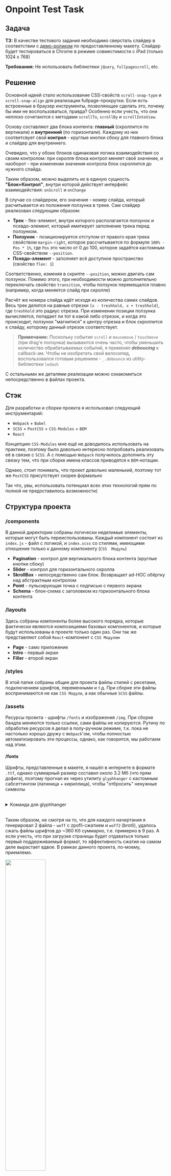 # Onpoint Test Task

## Задача

**ТЗ:** В качестве тестового задания необходимо сверстать слайдер в соответствии с [демо-роликом](https://www.youtube.com/watch?v=bH9zEDcMlBA) по предоставленному макету. Слайдер будет тестироваться в Chrome в режиме совместимости с iPad (только 1024 x 768)

**Требования:** Не использовать библиотеки `jQuery`, `fullpagescroll`, etc.

## Решение

Основной идеей стало использование CSS-свойств `scroll-snap-type` и `scroll-snap-align` для реализации fullpage-прокрутки. Если есть встроенные в браузер инструменты, позволяющее сделать это, почему бы ими не воспользоваться, правда? Особенно если учесть, что они неплохо сочетаются с методами `scrollTo`, `scrollBy` и `scrollIntoView`.

Основу составляют два блока контента: **главный** (скроллится по вертикали) и **внутренний** (по горизонтали). Каждому из них соответсвует свой **контрол** - круглые кнопки сбоку для главного блока и слайдер для внутреннего.

Очевидно, что у обоих блоков одинаковая логика взаимодействия со своим контролом: при скролле блока контрол меняет своё значение, и наоборот - при изменении значения контрола блок скроллится до нужного слайда.

Таким образом, можно выделить их в единую сущность **"Блок+Контрол"**, внутри которой действует интерфейс взаимодействия: `onScroll` и `onChange`

В случае со слайдером, его значение - номер слайда, который расчитывается из положения ползунка в треке. Сам слайдер реализован следующим образом:

- **Трек** - flex-элемент, внутри которого располагается ползунок и псевдо-элемент, который имитирует заполнение трека перед ползунком.
- **Ползунок** - позиционируется отступом от правого края трека свойством `margin-right`, которое рассчитывается по формуле `100% - Pos * 1%`, где `Pos` это число от 0 до 100, которое задаётся кастомным CSS-свойством `--position`.
- **Псевдо-элемент** - заполняет всё доступное пространство (свойство `flex: 1`)

Соответственно, изменяя в скрипте `--position`, можно двигать сам ползунок. Помимо этого, при необходимости можно дополнительно переключать свойство `transition`, чтобы ползунок перемещался плавно (например, когда меняется слайд при скролле)

Расчёт же номера слайда идёт исходя из количества самих слайдов. Весь трек делится на равные отрезки `[x - treshhold, x + treshhold]`, где `treshhold` это радиус отрезка. При изменении позиции ползунка вычисляется, попадает ли тот в какой либо отрезок, и когда это происходит, ползунок "магнитися" к центру отрезка и блок скроллится к слайду, которому данный отрезок соответствует.

> **Примечание:** Поскольку события `scroll` и `mousemove` / `touchmove` (при drag'е ползунка) вызываются очень часто, чтобы уменьшить количество обрабатываемых событий, я применял ***deboucing*** к callback-ам. Чтобы не изобретать свой велосипед, воспользовался готовым решением - `_.debounce` из utility-библиотеки `lodash`

С остальными же деталями реализации можно ознакомиться непосредственно в файлах проекта.


## Стэк

Для разработки и сборки проекта я использовал следующий инструментарий:

- `Webpack` + `Babel`
- `SCSS` + `PostCSS` + `CSS-Modules` + `BEM`
- `React`

Концепцию `CSS-Modules` мне ещё не доводилось использовать на практике, поэтому было довольно интересно попробовать реализовать её в связке с `SCSS`. А с помощью `Webpack` получилось дополнить эту связку тем, что при сборке имена классов приводятся к `BEM`-нотации.

Однако, стоит понимать, что проект довольно маленький, поэтому тот же `PostCSS` присутствует скорее формально

Так что, увы, использовать потенциал всех этих технологий прям по полной не предоставилось возможности(


## Структура проекта

### **/components**

В данной директории собраны логически неделимые элементы, которые могут быть переиспользованы. Каждый компонент состоит из `index.js` - файл с логикой, и `index.scss` со стилями, имеющими отношение только к данному компоненту (`CSS 
Модуль`)

- **Pagination** - контрол для вертикального блока контента (круглые кнопки сбоку)
- **Slider** - контрол для горизонтального скролла
- **SkrollBox** - непосредственно сам блок. Возвращает ad-HOC обёртку над абстрактным контролом
- **Point** - пульсирующая точка с подписью с первого экрана
- **Schema** - блок-схема с заголовком из горизонтального блока контента

### **/layouts**

Здесь собраны компоненты более высокого порядка, которые фактически являются композициями базовых компонентов, и которые будут использованы в проекте только один раз. Они так же представляют собой `React`-компонент с `CSS Модулем`

- **Page** - само приложение
- **Intro** - первый экран
- **Filler** - второй экран

### **/styles**

В этой папке собраны общие для проекта файлы стилей с ресетами, подключением шрифтов, переменными и т.д. При сборке эти файлы воспринимаются не как `CSS Модули`, а как обычные `SCSS` файлы.

### **/assets**

Ресурсы проекта - шрифты `/fonts` и изображения `/img`. При сборке бандла меняются только ссылки, сами файлы не копируются. Рутину по обработке ресурсов я делал в полу-ручном режиме, т.к. пока не настолько хорошо дружу с `Webpack`'ом, чтобы полностью автоматизировать эти процессы, однако, как говорится, мы работаем над этим.

#### **/fonts**

Шрифты, представленные в макете, я нашёл в интернете в формате `.ttf`, однако суммарный размер составил около 3.2 Мб (что прям дофига), поэтому прогнал их через утилиту `glyphhanger` с кастомным сабсеттингом (латиница + кириллица), чтобы "отбросить" ненужные символы

<br/>
<details>
<summary>Команда для glyphhanger</summary>
<pre>
glyphhanger --subset=*.ttf --formats=woff-zopfli,woff2 --whitelist=U+0000-00FF,U+0131,U+0152-0153,U+02BB-02BC,U+02C6,U+02DA,U+02DC,U+2000-206F,U+2074,U+20AC,U+2122,U+2191,U+2193,U+2212,U+2215,U+FEFF,U+FFFD,U+0400-045F,U+0490-0491,U+04B0-04B1,U+2116
</pre>
</details>
<br/>

Таким образом, не смотря на то, что для каждого начертания я генерировал 2 файла - `woff` с zpofli-сжатием и `woff2` (brotli), удалось сжать файлы шрифтов до ~360 Кб суммарно, т.е. примерно в 9 раз. А если учесть, что при загрузке страницы будет отдаваться только первый поддерживаемый формат, то эффективность сжатия на самом деле вырастает вдвое. В рамках данного проекта, по-моему, приемлемо.

<img width="50%" src="https://sun9-73.userapi.com/impg/Vh_a4-LgjPLwhRZ7QXxCfivg0lOl2A7r08k3Og/tVszQEOm-FE.jpg?size=1080x1015&quality=96&sign=3a5c491c23b07d4f44123ac26b865c58&type=album" />

#### **/img**

Изображения я перегонял в `.webp` через сервис [Squoosh](https://squoosh.app/), и в итоге картинки ужались с 6.5 Мб до 650 Кб, что тоже довольно неплохо.


## P.S.

Это оказалось на удивление интересное задание, с кучей неочевидных подводных камней и тем к размышлению, поэтому независимо от дальнейшего развития событий, я от всей души благодарю компанию **Onpoint** за отклик на моё резюме и предоставленное тестовое задание :heart:
